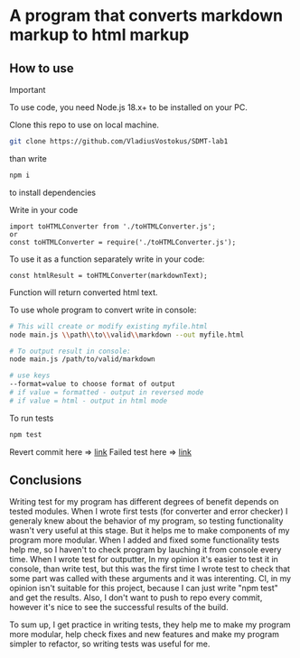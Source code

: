 # A program that converts markdown markup to html markup

## How to use

> [!IMPORTANT]
> To use code, you need Node.js 18.x+ to be installed on your PC.

Clone this repo to use on local machine.
```bash
git clone https://github.com/VladiusVostokus/SDMT-lab1
```

than write
```bash
npm i
```
to install dependencies

Write in your code
```JS
import toHTMLConverter from './toHTMLConverter.js';
or
const toHTMLConverter = require('./toHTMLConverter.js');
```

To use it as a function separately write in your code:
```JS
const htmlResult = toHTMLConverter(markdownText);
```
Function will return converted html text.

To use whole program to convert write in console:
```bash
# This will create or modify existing myfile.html
node main.js \\path\\to\\valid\\markdown --out myfile.html

# To output result in console:
node main.js /path/to/valid/markdown

# use keys
--format=value to choose format of output
# if value = formatted - output in reversed mode
# if value = html - output in html mode
```

To run tests
```bash
npm test
```

Revert commit here => [link](https://github.com/VladiusVostokus/SDMT-lab1/commit/6f77044474ae2a0048b271a04783670ef5522a7b)
Failed test here => [link](https://github.com/VladiusVostokus/SDMT-lab1/commit/e35734b634dcae1ec2cb35d0c7257ec094e4f9ab)

## Conclusions
Writing test for my program has different degrees of benefit depends on tested modules. When I wrote first tests (for converter and error checker) I generaly knew about the behavior of my program, so testing functionality wasn't very useful at this stage. But it helps me to make components of my program more modular. When I added and fixed some functionality tests help me, so I haven't to check program by lauching it from console every time. When I wrote test for outputter, In my opinion it's easier to test it in console, than write test, but this was the first time I wrote test to check that some part was called with these arguments and it was interenting. 
CI, in my opinion isn't suitable for this project, because I can just write "npm test" and get the results. Also, I don't want to push to repo every commit, however it's nice to see the successful results of the build.

To sum up, I get practice in writing tests, they help me to make my program more modular, help check fixes and new features and make my program simpler to refactor, so writing tests was useful for me.

